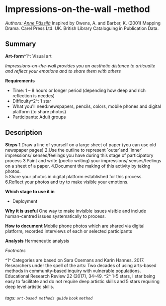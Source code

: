 #  Impressions-on-the-wall -method
*Authors: [Anne Pässilä](https://www.linkedin.com/in/annepassila/)*
Inspired by Owens, A. and Barber, K. (2001) Mapping Drama. Carel Press Ltd. UK. British Library Cataloguing in Publication Data.

Summary
---
**Art-form**^1^: Visual art



*Impressions-on-the-wall provides you an aesthetic distance to articualte and reflect  your emotions and to share them with others*

**Requirements**
* Time: 1 – 8 hours or longer period (depending how deep and rich reflection is needes)
* Difficulty^2^: 1 star
* What you'll need:newspapers, pencils, colors, mobile phones and digital platform (to share photos)
* Participants: Adult  groups  

Description
---

**Steps**
1.Draw a line of yourself on a large sheet of paper (you can use old newspaper pages) 
2.Use the outline  to represent ´outer´and  ´inner` impressions/ senses/feelings you have during this stage of participatory process
3.Paint and write (poetic writing) your impressions/ senses/feelings on a sheet of a paper.
4.Document the making of  this activity by taking photos.  
5.Share your photos in digital platform established for this process. 
6.Reflect your photos and try to make visible your emotions. 



**Which stage to use it in**
* Deployment

**Why it is useful**
One way to make invisible issues visible and include human-centred issues systematically to process. 

**How to document**
Mobile phone photos which are  shared via digital platform, recorded interviews of each or selected participants

**Analysis**
Hermeneutic analysis

*Footnotes*

^1^ Categories are  based on Sara Coemans and Karin Hannes. 2017. Researchers under the spell of the arts: Two decades of using arts-based methods in community-based inquiry with vulnerable populations. Educational Research Review 22 (2017), 34–49.
^2^ 1-5 stars, I star being easy to facilitate and do not require deep artistic skills and 5 stars requiring deep level artistic skills.

###### tags: `art-based methods guide` `book` `method`
